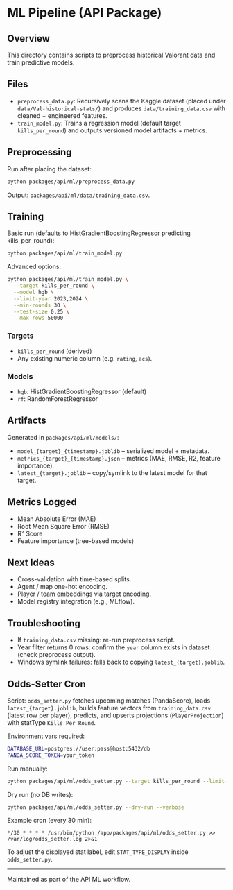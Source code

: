 # ML Pipeline (API Package)

## Overview

This directory contains scripts to preprocess historical Valorant data and train predictive models.

## Files

- `preprocess_data.py`: Recursively scans the Kaggle dataset (placed under `data/Val-historical-stats/`) and produces `data/training_data.csv` with cleaned + engineered features.
- `train_model.py`: Trains a regression model (default target `kills_per_round`) and outputs versioned model artifacts + metrics.

## Preprocessing

Run after placing the dataset:

```bash
python packages/api/ml/preprocess_data.py
```

Output: `packages/api/ml/data/training_data.csv`.

## Training

Basic run (defaults to HistGradientBoostingRegressor predicting kills_per_round):

```bash
python packages/api/ml/train_model.py
```

Advanced options:

```bash
python packages/api/ml/train_model.py \
  --target kills_per_round \
  --model hgb \
  --limit-year 2023,2024 \
  --min-rounds 30 \
  --test-size 0.25 \
  --max-rows 50000
```

### Targets

- `kills_per_round` (derived)
- Any existing numeric column (e.g. `rating`, `acs`).

### Models

- `hgb`: HistGradientBoostingRegressor (default)
- `rf`: RandomForestRegressor

## Artifacts

Generated in `packages/api/ml/models/`:

- `model_{target}_{timestamp}.joblib` – serialized model + metadata.
- `metrics_{target}_{timestamp}.json` – metrics (MAE, RMSE, R2, feature importance).
- `latest_{target}.joblib` – copy/symlink to the latest model for that target.

## Metrics Logged

- Mean Absolute Error (MAE)
- Root Mean Square Error (RMSE)
- R² Score
- Feature importance (tree-based models)

## Next Ideas

- Cross-validation with time-based splits.
- Agent / map one-hot encoding.
- Player / team embeddings via target encoding.
- Model registry integration (e.g., MLflow).

## Troubleshooting

- If `training_data.csv` missing: re-run preprocess script.
- Year filter returns 0 rows: confirm the `year` column exists in dataset (check preprocess output).
- Windows symlink failures: falls back to copying `latest_{target}.joblib`.

## Odds-Setter Cron

Script: `odds_setter.py` fetches upcoming matches (PandaScore), loads `latest_{target}.joblib`, builds feature vectors from `training_data.csv` (latest row per player), predicts, and upserts projections (`PlayerProjection`) with statType `Kills Per Round`.

Environment vars required:

```bash
DATABASE_URL=postgres://user:pass@host:5432/db
PANDA_SCORE_TOKEN=your_token
```

Run manually:

```bash
python packages/api/ml/odds_setter.py --target kills_per_round --limit-matches 25 --verbose
```

Dry run (no DB writes):

```bash
python packages/api/ml/odds_setter.py --dry-run --verbose
```

Example cron (every 30 min):

```cron
*/30 * * * * /usr/bin/python /app/packages/api/ml/odds_setter.py >> /var/log/odds_setter.log 2>&1
```

To adjust the displayed stat label, edit `STAT_TYPE_DISPLAY` inside `odds_setter.py`.

---

Maintained as part of the API ML workflow.
